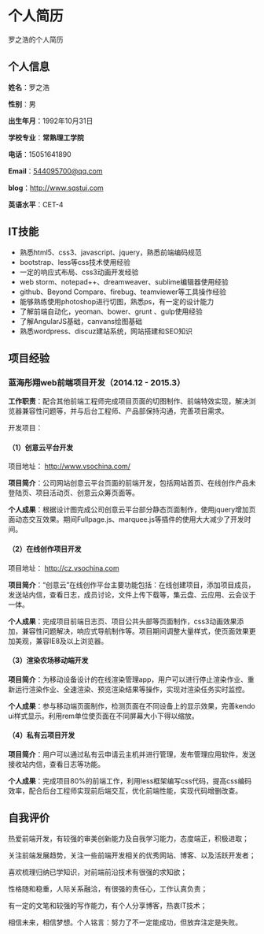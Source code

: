 个人简历
======================
罗之浩的个人简历

## 个人信息

**姓名**：罗之浩

**性别**：男

**出生年月**：1992年10月31日

**学校专业**：**常熟理工学院**

**电话**：15051641890

**Email**：544095700@qq.com

**blog**：http://www.sqstui.com

**英语水平**：CET-4

## IT技能

* 熟悉html5、css3、javascript、jquery，熟悉前端编码规范
* bootstrap、less等css技术使用经验
* 一定的响应式布局、css3动画开发经验
* web storm、notepad++、dreamweaver、sublime编辑器使用经验
* github、Beyond Compare、firebug、teamviewer等工具操作经验
* 能够熟练使用photoshop进行切图，熟悉ps，有一定的设计能力
* 了解前端自动化，yeoman、bower、grunt 、gulp使用经验
* 了解AngularJS基础，canvans绘图基础 
* 熟悉wordpress、discuz建站系统，网站搭建和SEO知识


## 项目经验

### 蓝海彤翔web前端项目开发（2014.12 - 2015.3）
**工作职责**：配合其他前端工程师完成项目页面的切图制作、前端特效实现，解决浏览器兼容性问题等，并与后台工程师、产品部保持沟通，完善项目需求。

开发项目：

#### （1）创意云平台开发
项目地址： http://www.vsochina.com/

**项目简介**：公司网站创意云平台页面的前端开发，包括网站首页、在线创作产品未登陆页、项目活动页、创意云众筹页面等。

**个人成果**：根据设计图完成公司创意云平台部分静态页面制作，使用jquery增加页面动态交互效果。期间Fullpage.js、marquee.js等插件的使用大大减少了开发时间。

#### （2）在线创作项目开发
项目地址： http://cz.vsochina.com

**项目简介**：“创意云”在线创作平台主要功能包括：在线创建项目，添加项目成员，发送站内信，查看日志，成员讨论，文件上传下载等，集云盘、云应用、云会议于一体。

**个人成果**：完成项目前端日志页、项目公共头部等页面制作，css3动画效果添加，兼容性问题解决，响应式导航制作等。项目期间调整大量样式，使页面效果更加美观，兼容IE8及以上浏览器。

#### （3）渲染农场移动端开发

**项目简介**：为移动设备设计的在线渲染管理app，用户可以进行停止渲染作业、重新运行渲染作业、全速渲染、预览渲染结果等操作，实现对渲染任务实时监控。

**个人成果**：参与移动端页面制作，检测页面在不同设备上的显示效果，完善kendo ui样式显示。利用rem单位使页面在不同屏幕大小下得以缩放。

#### （4）私有云项目开发

**项目简介**：用户可以通过私有云申请云主机并进行管理，发布管理应用软件，发送接收站内信，查看日志等功能。

**个人成果**：完成项目80%的前端工作，利用less框架编写css代码，提高css编码效率，配合后台工程师实现前后端交互，优化前端性能，实现代码增删改查。

## 自我评价

热爱前端开发，有较强的审美创新能力及自我学习能力，态度端正，积极进取； 

关注前端发展趋势，关注一些前端开发相关的优秀网站、博客、以及活跃开发者；

喜欢梳理归纳已学知识，对前端前沿技术有很强的求知欲；

性格随和稳重，人际关系融洽，有很强的责任心，工作认真负责；

有一定的文笔和较强的写作能力，有个人分享博客，热衷IT技术；

相信未来，相信梦想。个人铭言：努力了不一定能成功，但放弃注定是失败。


